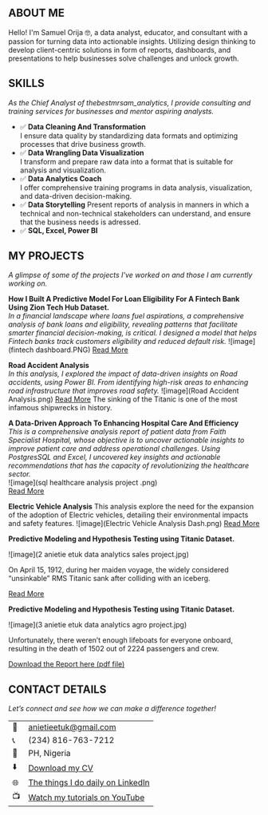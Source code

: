 <!--Section 1: Introduce your self-->
## ABOUT ME

Hello! I'm Samuel Orija 🤓, a data analyst, educator, and consultant with a passion for turning data into actionable insights. Utilizing design thinking to develop client-centric solutions in form of reports, dashboards, and presentations to help businesses solve challenges and unlock growth.

<!--Mention your top/relevant skills here - core and soft skills-->
## SKILLS

*As the Chief Analyst of thebestmrsam_analytics, I provide consulting and training services for businesses and mentor aspiring analysts.*

- ✅ **Data Cleaning And Transformation**  
  I ensure data quality by standardizing data formats and optimizing processes that drive business growth.
- ✅ **Data Wrangling Data Visualization**  
  I transform and prepare raw data into a format that is suitable for analysis and visualization.
- ✅ **Data Analytics Coach**  
  I offer comprehensive training programs in data analysis, visualization, and data-driven decision-making.
- ✅ **Data Storytelling**
  Present reports of analysis in manners in which a technical and non-technical stakeholders can understand, and ensure that the business needs is adressed.
- ✅ **SQL, Excel, Power BI**

<!--Section 2: List 3-4 key projects-->
## MY PROJECTS

*A glimpse of some of the projects I've worked on and those I am currently working on.*

**How I Built A Predictive Model For Loan Eligibility For A Fintech Bank Using Zion Tech Hub Dataset.**  
*In a financial landscape where loans fuel aspirations, a comprehensive analysis of bank loans and eligibility, revealing patterns that facilitate smarter financial decision-making, is critical. I designed a model that helps Fintech banks track customers eligibility and reduced default risk.*
![image](fintech dashboard.PNG)
[Read More](https://www.linkedin.com/posts/orijasamuel_t-activity-7275863136954384384-ffQ1?utm_source=share&utm_medium=member_desktop&rcm=ACoAADGPmyoBP03lpKukRgS3z7IZvbBb_VRlHLI)

**Road Accident Analysis**  
*In this analysis, I explored the impact of data-driven insights on Road accidents, using Power BI. From identifying high-risk areas to enhancing road infrastructure that improves road safety.*
![image](Road Accident Analysis.png)
[Read More](https://www.linkedin.com/posts/orijasamuel_dataanalytics-powerbi-road-activity-7185767563774062593-lWO2?utm_source=share&utm_medium=member_desktop&rcm=ACoAADGPmyoBP03lpKukRgS3z7IZvbBb_VRlHLI)
The sinking of the Titanic is one of the most infamous shipwrecks in history.

**A Data-Driven Approach To Enhancing Hospital Care And Efficiency**  
*This is a comprehensive analysis report of patient data from Faith Specialist Hospital, whose objective is to uncover actionable insights to improve patient care and address operational challenges. Using PostgresSQL and Excel, I uncovered key insights and actionable recommendations that  has the capacity of revolutionizing the healthcare sector.*  
![image](sql healthcare analysis project .png)  
[Read More](https://drive.google.com/file/d/1SoxmennvwTZ_2BRwO7MdhsTdYVYJ3W5y/view?usp=drive_link)

**Electric Vehicle Analysis**
This analysis explore the need for the expansion of the adoption of Electric vehicles, detailing their environmental impacts and safety features.
![image](Electric Vehicle Analysis Dash.png)
[Read More](https://www.linkedin.com/posts/orijasamuel_dataanalysis-visualization-insights-activity-7178925902028828672-V23D?utm_source=share&utm_medium=member_desktop&rcm=ACoAADGPmyoBP03lpKukRgS3z7IZvbBb_VRlHLI)

**Predictive Modeling and Hypothesis Testing using Titanic Dataset.**

![image](2 anietie etuk data analytics sales project.jpg)

On April 15, 1912, during her maiden voyage, the widely considered “unsinkable” RMS Titanic sank after colliding with an iceberg. 

[Read More](https://www.linkedin.com/pulse/predictive-modeling-hypothesis-testing-using-titanic-dataset-anietie/)

**Predictive Modeling and Hypothesis Testing using Titanic Dataset.**

![image](3 anietie etuk data analytics agro project.jpg)

Unfortunately, there weren’t enough lifeboats for everyone onboard, resulting in the death of 1502 out of 2224 passengers and crew. 

<a href="17 How to Present Data to Executives by Anietie Etuk.pdf">Download the Report here (pdf file)</a>


## CONTACT DETAILS

*Let’s connect and see how we can make a difference together!*
<table>
  <tbody>
    <tr>
      <td>📧</td>
      <td><a href="mailto:anietieetuk@gmail.com">anietieetuk@gmail.com</a></td>
    </tr>
    <tr>
      <td>📞</td>
      <td>(234) 816-763-7212</td>
    </tr>
    <tr>
      <td>📍</td>
      <td>PH, Nigeria</td>
    </tr>
    <tr>
      <td>⬇️</td>
      <td><a href="https://etuk123456.github.io/portfolio1/docs/Profile.pdf">Download my CV</a></td>
    </tr>
    <tr>
      <td>🌐</td>
      <td><a href="https://linkedin.com/in/etukanietie">The things I do daily on LinkedIn</a></td>
    </tr>
    <tr>
      <td>📺</td>
      <td><a href="https://www.youtube.com/@LearnwithEtuk">Watch my tutorials on YouTube</a></td>
    </tr>
  </tbody>
</table>
